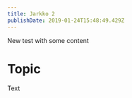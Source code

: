 ```yaml
---
title: Jarkko 2
publishDate: 2019-01-24T15:48:49.429Z
---
```

New test with some content

# Topic

Text
